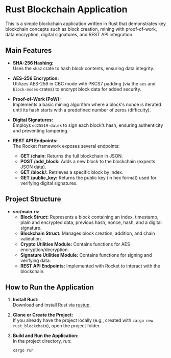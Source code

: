 # Rust Blockchain Application

This is a simple blockchain application written in Rust that demonstrates key blockchain concepts such as block creation, mining with proof-of-work, data encryption, digital signatures, and REST API integration.

## Main Features

- **SHA-256 Hashing:**  
  Uses the `sha2` crate to hash block contents, ensuring data integrity.

- **AES-256 Encryption:**  
  Utilizes AES-256 in CBC mode with PKCS7 padding (via the `aes` and `block-modes` crates) to encrypt block data for added security.

- **Proof-of-Work (PoW):**  
  Implements a basic mining algorithm where a block's nonce is iterated until its hash starts with a predefined number of zeros (difficulty).

- **Digital Signatures:**  
  Employs `ed25519-dalek` to sign each block’s hash, ensuring authenticity and preventing tampering.

- **REST API Endpoints:**  
  The Rocket framework exposes several endpoints:
  - **GET /chain:** Returns the full blockchain in JSON.
  - **POST /add_block:** Adds a new block to the blockchain (expects JSON data).
  - **GET /block/<index>:** Retrieves a specific block by index.
  - **GET /public_key:** Returns the public key (in hex format) used for verifying digital signatures.

## Project Structure

- **src/main.rs:**  
  - **Block Struct:** Represents a block containing an index, timestamp, plain and encrypted data, previous hash, nonce, hash, and a digital signature.
  - **Blockchain Struct:** Manages block creation, addition, and chain validation.
  - **Crypto Utilities Module:** Contains functions for AES encryption/decryption.
  - **Signature Utilities Module:** Contains functions for signing and verifying data.
  - **REST API Endpoints:** Implemented with Rocket to interact with the blockchain.

## How to Run the Application

1. **Install Rust:**  
   Download and install Rust via [rustup](https://rustup.rs/).

2. **Clone or Create the Project:**  
   If you already have the project locally (e.g., created with `cargo new rust_blockchain`), open the project folder.

3. **Build and Run the Application:**  
   In the project directory, run:
   ```bash
   cargo run

